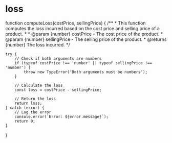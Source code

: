 # loss
function computeLoss(costPrice, sellingPrice) {
    /**
     * This function computes the loss incurred based on the cost price and selling price of a product.
     * 
     * @param {number} costPrice - The cost price of the product.
     * @param {number} sellingPrice - The selling price of the product.
     * @returns {number} The loss incurred.
     */
    
    try {
        // Check if both arguments are numbers
        if (typeof costPrice !== 'number' || typeof sellingPrice !== 'number') {
            throw new TypeError('Both arguments must be numbers');
        }
        
        // Calculate the loss
        const loss = costPrice - sellingPrice;
        
        // Return the loss
        return loss;
    } catch (error) {
        // Log the error
        console.error(`Error: ${error.message}`);
        return 0;
    }
}
